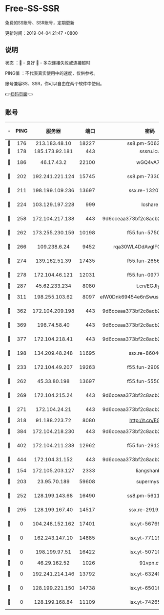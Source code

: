 # Free-SS-SSR

免费的SS账号、SSR账号，定期更新

更新时间：2019-04-04 21:47 +0800

## 说明

状态     ：🙂 - 良好 🙁 - 多次连接失败或连接超时

PING值   ：不代表真实使用中的速度，仅供参考。

账号兼容SS、SSR，你可以自由在两个软件中使用。

👉[扫码页面](https://liesauer.github.io/Free-SS-SSR/)👈

## 账号

|-|PING|服务器|端口|密码|加密方式|区域|
|:----:|:----:|:-----:|-----:|:----:|:----:|:----:|
|🙂|176|213.183.48.10|18227|ss8.pm-50631596|rc4-md5|RU|
|🙂|178|185.173.92.181|443|sssru.icu|rc4-md5|RU|
|🙂|186|46.17.43.2|22100|wGQ4vA7D|aes-256-gcm|RU|
|🙂|202|192.241.221.124|15745|ss8.pm-73307807|aes-256-cfb|US|
|🙂|211|198.199.109.236|13697|ssx.re-13207051|aes-256-cfb|US|
|🙂|224|103.129.197.228|999|lcshare|aes-256-cfb|US|
|🙂|258|172.104.217.138|443|9d6cceaa373bf2c8acb22e60b6a58be6|aes-256-cfb|US|
|🙂|262|173.255.230.159|10198|f55.fun-57509636|aes-256-cfb|US|
|🙂|266|109.238.6.24|9452|rqa30WL4DdAvgIFG6Fs3znzTa|aes-256-cfb|FR|
|🙂|274|139.162.51.39|17435|f55.fun-26568226|aes-256-cfb|SG|
|🙂|278|172.104.46.121|12031|f55.fun-09776967|aes-256-cfb|SG|
|🙂|287|45.62.233.234|8080|t.cn/EGJIyrl|rc4-md5|CA|
|🙂|311|198.255.103.62|8097|eIW0Dnk69454e6nSwuspv9DmS201tQ0D|aes-256-cfb|US|
|🙂|362|172.104.209.198|443|9d6cceaa373bf2c8acb22e60b6a58be6|aes-256-cfb|US|
|🙂|369|198.74.58.40|443|9d6cceaa373bf2c8acb22e60b6a58be6|aes-256-cfb|US|
|🙂|377|172.104.218.41|443|9d6cceaa373bf2c8acb22e60b6a58be6|aes-256-cfb|US|
|🙂|198|134.209.48.248|11695|ssx.re-86046850|aes-256-cfb|US|
|🙂|233|172.104.49.207|19263|f55.fun-29091069|aes-256-cfb|SG|
|🙂|262|45.33.80.198|13697|f55.fun-55504081|aes-256-cfb|US|
|🙂|269|172.104.215.24|443|9d6cceaa373bf2c8acb22e60b6a58be6|aes-256-cfb|US|
|🙂|271|172.104.24.21|443|9d6cceaa373bf2c8acb22e60b6a58be6|aes-256-cfb|US|
|🙂|318|91.188.223.72|8080|http://t.cn/EGJIyrl|rc4-md5|RU|
|🙂|384|172.104.218.230|443|9d6cceaa373bf2c8acb22e60b6a58be6|aes-256-cfb|US|
|🙂|402|172.104.211.238|12962|f55.fun-29121491|aes-256-cfb|US|
|🙂|444|172.104.31.152|443|9d6cceaa373bf2c8acb22e60b6a58be6|aes-256-cfb|US|
|🙁|154|172.105.203.127|2333|liangshanbo|chacha20|JP|
|🙁|203|23.95.70.189|59608|supermyssr|chacha20-ietf|US|
|🙁|252|128.199.143.68|16490|ss8.pm-56112391|aes-256-cfb|SG|
|🙁|295|128.199.167.40|14517|ssx.re-29192167|aes-256-cfb|SG|
|🙁|0|104.248.152.162|17401|isx.yt-56769675|aes-256-cfb|SG|
|🙁|0|162.243.147.10|14885|isx.yt-77119983|aes-256-cfb|US|
|🙁|0|198.199.97.51|16422|isx.yt-50710121|aes-256-cfb|US|
|🙁|0|46.29.162.52|1026|91vpn.cf|rc4-md5|RU|
|🙁|0|192.241.214.146|13792|isx.yt-63240780|aes-256-cfb|US|
|🙁|0|128.199.221.150|14738|isx.yt-65016275|aes-256-cfb|SG|
|🙁|0|128.199.168.84|11109|isx.yt-74265746|aes-256-cfb|SG|
